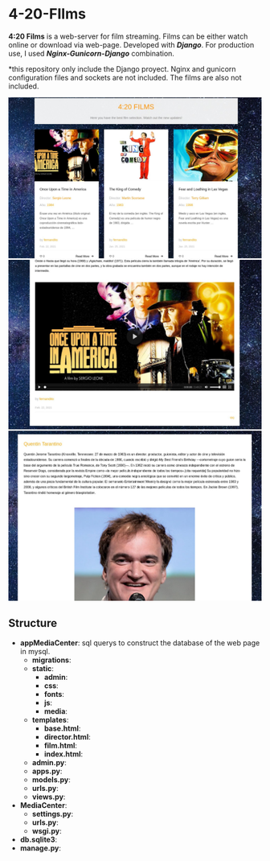 # 4-20-FIlms
**4:20 Films** is a web-server for film streaming. Films can be either watch online or download via web-page. Developed with ***Django***. For production use, I used ***Nginx-Gunicorn-Django*** combination.

*this repository only include the Django proyect. Nginx and gunicorn configuration files and sockets are not included. The films are also not included.

![](docs/420_index.jpg)
![](docs/420_film.jpg)
![](docs/420_director.jpg)

## Structure
* **appMediaCenter**: sql querys to construct the database of the web page in mysql.
  * **migrations**:
  * **static**:
    * **admin**:
    * **css**:
    * **fonts**:
    * **js**:
    * **media**:
  * **templates**:
    * **base.html**:
    * **director.html**:
    * **film.html**:
    * **index.html**:
  * **admin.py**:
  * **apps.py**:
  * **models.py**:
  * **urls.py**:
  * **views.py**:
* **MediaCenter**:
  * **settings.py**:
  * **urls.py**:
  * **wsgi.py**:
* **db.sqlite3**:
* **manage.py**:
